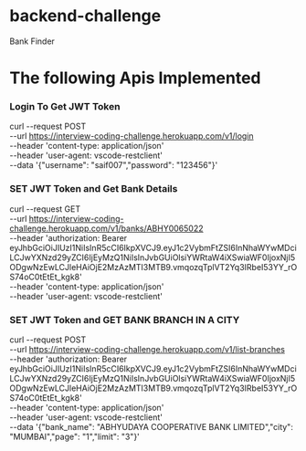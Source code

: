 # backend-challenge
Bank Finder

# The following Apis Implemented

### Login To Get JWT Token
curl --request POST \
  --url https://interview-coding-challenge.herokuapp.com/v1/login \
  --header 'content-type: application/json' \
  --header 'user-agent: vscode-restclient' \
  --data '{"username": "saif007","password": "123456"}'


###  SET JWT Token and Get Bank Details
curl --request GET \
  --url https://interview-coding-challenge.herokuapp.com/v1/banks/ABHY0065022 \
  --header 'authorization: Bearer eyJhbGciOiJIUzI1NiIsInR5cCI6IkpXVCJ9.eyJ1c2VybmFtZSI6InNhaWYwMDciLCJwYXNzd29yZCI6IjEyMzQ1NiIsInJvbGUiOlsiYWRtaW4iXSwiaWF0IjoxNjI5ODgwNzEwLCJleHAiOjE2MzAzMTI3MTB9.vmqozqTplVT2Yq3IRbeI53YY_rOS74oC0tEtEt_kgk8' \
  --header 'content-type: application/json' \
  --header 'user-agent: vscode-restclient'


###  SET JWT Token and GET BANK BRANCH IN A CITY
curl --request POST \
  --url https://interview-coding-challenge.herokuapp.com/v1/list-branches \
  --header 'authorization: Bearer eyJhbGciOiJIUzI1NiIsInR5cCI6IkpXVCJ9.eyJ1c2VybmFtZSI6InNhaWYwMDciLCJwYXNzd29yZCI6IjEyMzQ1NiIsInJvbGUiOlsiYWRtaW4iXSwiaWF0IjoxNjI5ODgwNzEwLCJleHAiOjE2MzAzMTI3MTB9.vmqozqTplVT2Yq3IRbeI53YY_rOS74oC0tEtEt_kgk8' \
  --header 'content-type: application/json' \
  --header 'user-agent: vscode-restclient' \
  --data '{"bank_name": "ABHYUDAYA COOPERATIVE BANK LIMITED","city": "MUMBAI","page": "1","limit": "3"}'